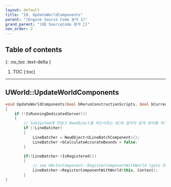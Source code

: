 ```yaml
---
layout: default
title: "10. UpdateWorldComponents"
parent: "(Engine Source Code 분석 1)"
grand_parent: "(UE SourceCode 분석 🤖)"
nav_order: 2
---
```


## Table of contents
{: .no_toc .text-delta }

1. TOC
{:toc}

---

## UWorld::UpdateWorldComponents

```cpp
void UpdateWorldComponents(bool bRerunConstructionScripts, bool bCurrentLevelOnly, FRegisterComponentContext* Context = nullptr)
{
    if (!IsRunningDedicatedServer())
    {
        // SubSystem에 안달고 NewObject를 하는이유는 GC에 걸리지 않게 방어를 하기 위함.
        if (!LineBatcher)
        {
            LineBatcher = NewObject<ULineBatchComponent>();
            LineBatcher->bCalculateAccurateBounds = false;
        }

        if(!LineBatcher->IsRegistered())
        {	
            // see UActorComponent::RegisterComponentWithWorld (goto 39)
            LineBatcher->RegisterComponentWithWorld(this, Context);
        }
}
``` 